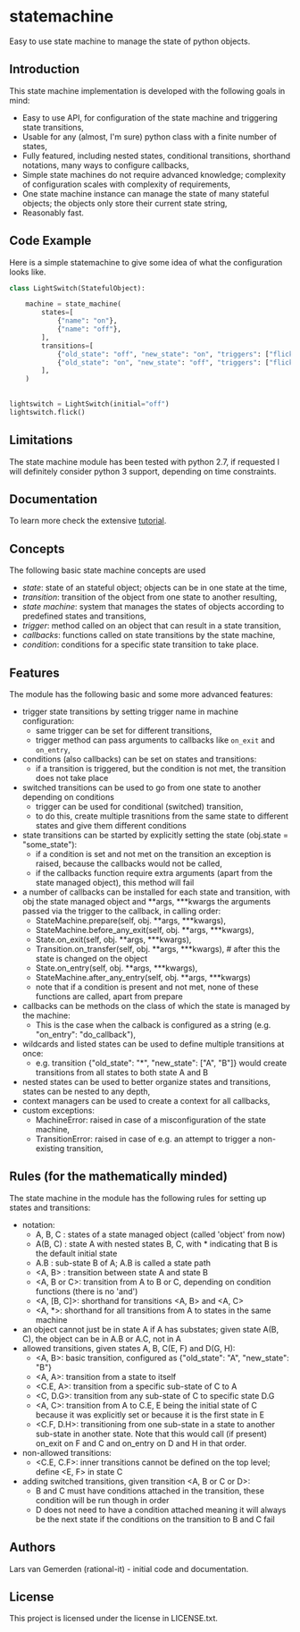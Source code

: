 # statemachine
Easy to use state machine to manage the state of python objects.

## Introduction
This state machine implementation is developed with the following goals in mind:

* Easy to use API, for configuration of the state machine and triggering state transitions,
* Usable for any (almost, I'm sure) python class with a finite number of states,
* Fully featured, including nested states, conditional transitions, shorthand notations, many ways to configure callbacks,
* Simple state machines do not require advanced knowledge; complexity of configuration scales with complexity of requirements, 
* One state machine instance can manage the state of many stateful objects; the objects only store their current state string,
* Reasonably fast.

## Code Example

Here is a simple statemachine to give some idea of what the configuration looks like.
```python
class LightSwitch(StatefulObject):

    machine = state_machine(
        states=[
            {"name": "on"},
            {"name": "off"},
        ],
        transitions=[
            {"old_state": "off", "new_state": "on", "triggers": ["flick"]},  
            {"old_state": "on", "new_state": "off", "triggers": ["flick"]},
        ],
    )
    
    
lightswitch = LightSwitch(initial="off") 
lightswitch.flick()                  
```


## Limitations
The state machine module has been tested with python 2.7, if requested I will definitely consider python 3 support, depending on time constraints.

## Documentation
To learn more check the extensive [tutorial](https://github.com/gemerden/statemachine/blob/master/statemachine/docs/tutorial.md).

## Concepts
The following basic state machine concepts are used

* *state*: state of an stateful object; objects can be in one state at the time,
* *transition*: transition of the object from one state to another resulting,
* *state machine*: system that manages the states of objects according to predefined states and transitions,
* *trigger*: method called on an object that can result in a state transition,
* *callbacks*: functions called on state transitions by the state machine,
* *condition*: conditions for a specific state transition to take place.

## Features
The module has the following basic and some more advanced features:

* trigger state transitions by setting trigger name in machine configuration:
    * same trigger can be set for different transitions,
    * trigger method can pass arguments to callbacks like `on_exit` and `on_entry`,
* conditions (also callbacks) can be set on states and transitions:
    * if a transition is triggered, but the condition is not met, the transition does not take place
* switched transitions can be used to go from one state to another depending on conditions
    * trigger can be used for conditional (switched) transition,
    * to do this, create multiple trasnitions from the same state to different states and give them different conditions
* state transitions can be started by explicitly setting the state (obj.state = "some_state"):
    * if a condition is set and not met on the transition an exception is raised, because the callbacks would not be called,
    * if the callbacks function require extra arguments (apart from the state managed object), this method will fail
* a number of callbacks can be installed for each state and transition, with obj the state managed object and **args, ***kwargs the arguments passed via the trigger to the callback, in calling order:
    * StateMachine.prepare(self, obj. **args, ***kwargs),
    * StateMachine.before_any_exit(self, obj. **args, ***kwargs),
    * State.on_exit(self, obj. **args, ***kwargs),
    * Transition.on_transfer(self, obj. **args, ***kwargs), # after this the state is changed on the object
    * State.on_entry(self, obj. **args, ***kwargs),
    * StateMachine.after_any_entry(self, obj. **args, ***kwargs)
    * note that if a condition is present and not met, none of these functions are called, apart from prepare
* callbacks can be methods on the class of which the state is managed by the machine:
    * This is the case when the calback is configured as a string (e.g. "on_entry": "do_callback"),
* wildcards and listed states can be used to define multiple transitions at once:
    * e.g. transition {"old_state": "*", "new_state": ["A", "B"]} would create transitions from all states to both state A and B
* nested states can be used to better organize states and transitions, states can be nested to any depth,
* context managers can be used to create a context for all callbacks,
* custom exceptions:
    * MachineError: raised in case of a misconfiguration of the state machine,
    * TransitionError: raised in case of e.g. an attempt to trigger a non-existing transition,


## Rules (for the mathematically minded)
The state machine in the module has the following rules for setting up states and transitions:

* notation:
    * A, B, C  : states of a state managed object (called 'object' from now)
    * A(B, C) : state A with nested states B, C, with * indicating that B is the default initial state
    * A.B : sub-state B of A; A.B is called a state path
    * <A, B>   : transition between state A and state B
    * <A, B or C>: transition from A to B or C, depending on condition functions (there is no 'and')
    * <A, [B, C]>: shorthand for transitions <A, B> and <A, C>
    * <A, *>: shorthand for all transitions from A to states in the same machine
* an object cannot just be in state A if A has substates; given state A(B, C), the object can be in A.B or A.C, not in A
* allowed transitions, given states A,  B, C(E, F) and D(G, H):
    * <A, B>: basic transition, configured as {"old_state": "A", "new_state": "B"}
    * <A, A>: transition from a state to itself
    * <C.E, A>: transition from a specific sub-state of C to A
    * <C, D.G>: transition from any sub-state of C to specific state D.G
    * <A, C>: transition from A to C.E, E being the initial state of C because it was explicitly set or because it is the first state in E
    * <C.F, D.H>: transitioning from one sub-state in a state to another sub-state in another state. Note that this would call (if present) on_exit on F and C and on_entry on D and H in that order.
* non-allowed transitions:
    * <C.E, C.F>: inner transitions cannot be defined on the top level; define <E, F> in state C
* adding switched transitions, given transition <A, B or C or D>:
    * B and C must have conditions attached in the transition, these condition will be run though in order
    * D does not need to have a condition attached meaning it will always be the next state if the conditions on the transition to B and C fail

## Authors

Lars van Gemerden (rational-it) - initial code and documentation.

## License

This project is licensed under the license in LICENSE.txt.



